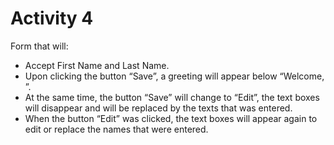 # Activity 4

Form that will:
* Accept First Name and Last Name.
* Upon clicking the button “Save”, a greeting will appear below “Welcome, <First Name> <Last Name>”.
* At the same time, the button “Save” will change to “Edit”, the text boxes will disappear and will be replaced by the texts that was entered.
* When the button “Edit” was clicked, the text boxes will appear again to edit or replace the names that were entered.